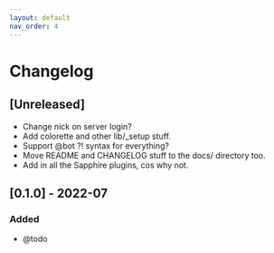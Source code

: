 ```yaml
---
layout: default
nav_order: 4
---
```


# Changelog

## [Unreleased]

- Change nick on server login?
- Add colorette and other lib/_setup stuff.
- Support @bot <command>?! syntax for everything?
- Move README and CHANGELOG stuff to the docs/ directory too.
- Add in all the Sapphire plugins, cos why not.

## [0.1.0] - 2022-07

### Added

- @todo
